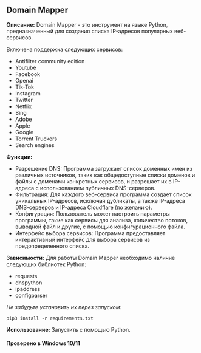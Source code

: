 ## Domain Mapper


**Описание:** Domain Mapper - это инструмент на языке Python, предназначенный для создания списка IP-адресов популярных веб-сервисов.

Включена поддержка следующих сервисов:
- Antifilter community edition
- Youtube
- Facebook
- Openai
- Tik-Tok
- Instagram
- Twitter
- Netflix
- Bing
- Adobe
- Apple
- Google
- Torrent Truckers
- Search engines



**Функции:**
- Разрешение DNS: Программа загружает список доменных имен из различных источников, таких как общедоступные списки доменов и файлы с доменами конкретных сервисов, и разрешает их в IP-адреса с использованием публичных DNS-серверов.
- Фильтрация: Для каждого веб-сервиса программа создает список уникальных IP-адресов, исключая дубликаты, а также IP-адреса DNS-серверов и IP-адреса Cloudflare (по желанию).
- Конфигурация: Пользователь может настроить параметры программы, такие как сервисы для анализа, количество потоков, выводной файл и другие, с помощью конфигурационного файла.
- Интерфейс выбора сервисов: Программа предоставляет интерактивный интерфейс для выбора сервисов из предопределенного списка.



**Зависимости:** Для работы Domain Mapper необходимо наличие следующих библиотек Python:
- requests
- dnspython
- ipaddress
- configparser

*Не забудьте установить их перез запуском:*
```
pip3 install -r requirements.txt
```



**Использование:** Запустить с помощью Python.



#### Проверено в Windows 10/11
